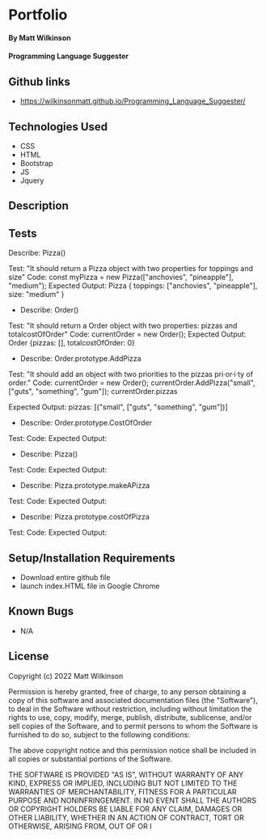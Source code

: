 # Portfolio

#### By Matt Wilkinson

#### Programming Language Suggester

## Github links
* https://wilkinsonmatt.github.io/Programming_Language_Suggester/


## Technologies Used

* CSS
* HTML
* Bootstrap
* JS
* Jquery

## Description


## Tests

Describe: Pizza()

Test: "It should return a Pizza object with two properties for toppings and size"
Code: const myPizza = new Pizza(["anchovies", "pineapple"], "medium");
Expected Output: Pizza { toppings: ["anchovies", "pineapple"], size: "medium" }



* Describe: Order()

Test: "It should return a Order object with two properties: pizzas and totalcostOfOrder"
Code: currentOrder = new Order();
Expected Output: Order {pizzas: [], totalcostOfOrder: 0}

* Describe: Order.prototype.AddPizza  

Test: 
      "It should add an object with two priorities to the pizzas pri·or·i·ty of order."
Code: 
      currentOrder = new Order();
      currentOrder.AddPizza("small", ["guts", "something", "gum"]);
      currentOrder.pizzas

Expected Output: pizzas: [("small", ["guts", "something", "gum"])]


* Describe: Order.prototype.CostOfOrder

Test: 
Code: 
Expected Output: 

* Describe: Pizza()

Test: 
Code: 
Expected Output: 

* Describe: Pizza.prototype.makeAPizza

Test: 
Code: 
Expected Output: 

* Describe: Pizza.prototype.costOfPizza

Test: 
Code: 
Expected Output: 



## Setup/Installation Requirements

* Download entire github file
* launch index.HTML file in Google Chrome

## Known Bugs

* N/A

## License

Copyright (c) 2022 Matt Wilkinson

Permission is hereby granted, free of charge, to any person obtaining a copy
of this software and associated documentation files (the "Software"), to deal
in the Software without restriction, including without limitation the rights
to use, copy, modify, merge, publish, distribute, sublicense, and/or sell
copies of the Software, and to permit persons to whom the Software is
furnished to do so, subject to the following conditions:

The above copyright notice and this permission notice shall be included in all
copies or substantial portions of the Software.

THE SOFTWARE IS PROVIDED "AS IS", WITHOUT WARRANTY OF ANY KIND, EXPRESS OR
IMPLIED, INCLUDING BUT NOT LIMITED TO THE WARRANTIES OF MERCHANTABILITY,
FITNESS FOR A PARTICULAR PURPOSE AND NONINFRINGEMENT. IN NO EVENT SHALL THE
AUTHORS OR COPYRIGHT HOLDERS BE LIABLE FOR ANY CLAIM, DAMAGES OR OTHER
LIABILITY, WHETHER IN AN ACTION OF CONTRACT, TORT OR OTHERWISE, ARISING FROM,
OUT OF OR I